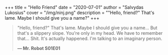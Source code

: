 +++
title = "Hello Friend"
date = "2020-07-01"
author = "Salvydas Lukosius"
cover = "/img/ninj.png"
description = "\"Hello, friend?\" That's lame. Maybe I should give you a name?"
+++

> "Hello, friend?" That's lame.
> Maybe I should give you a name...
> But that's a slippery slope.
> You're only in my head.
> We have to remember that...
> Shit.
> It's actually happened.
> I'm talking to an imaginary person.
>
> **— Mr. Robot S01E01**



